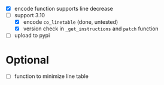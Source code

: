 - [x] encode function supports line decrease
- [ ] support 3.10
  - [x] encode `co_linetable` (done, untested)
  - [x] version check in `_get_instructions` and `patch` function

- [ ] upload to pypi

# Optional
- [ ] function to minimize line table